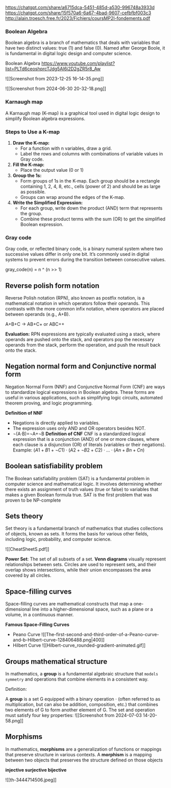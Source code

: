 
https://chatgpt.com/share/a6715dca-5451-485d-a530-996748a3933d
https://chatgpt.com/share/15f570a6-6a67-4bad-9607-cefbfbf003c3
http://alain.troesch.free.fr/2023/Fichiers/coursMP2I-fondements.pdf
### Boolean Algebra

Boolean algebra is a branch of mathematics that deals with variables that have two distinct values: true (1) and false (0). Named after George Boole, it is fundamental in digital logic design and computer science.

Boolean Algebra
https://www.youtube.com/playlist?list=PLTd6ceoshprcTJdg5AI6i2D2gZR5r8_Aw

![[Screenshot from 2023-12-25 16-14-35.png]]

![[Screenshot from 2024-06-30 20-32-18.png]]

### Karnaugh map 

A Karnaugh map (K-map) is a graphical tool used in digital logic design to simplify Boolean algebra expressions.

### Steps to Use a K-map

1. **Draw the K-map:**
    - For a function with n variables, draw a grid.
    - Label the rows and columns with combinations of variable values in Gray code.
2. **Fill the K-map:**
    - Place the output value (0 or 1)
3. **Group the 1s:**
    - Form groups of 1s in the K-map. Each group should be a rectangle containing 1, 2, 4, 8, etc., cells (power of 2) and should be as large as possible.
    - Groups can wrap around the edges of the K-map.
4. **Write the Simplified Expression:**
    - For each group, write down the product (AND) term that represents the group.
    - Combine these product terms with the sum (OR) to get the simplified Boolean expression.


### Gray code

Gray code, or reflected binary code, is a binary numeral system where two successive values differ in only one bit. It’s commonly used in digital systems to prevent errors during the transition between consecutive values.

gray_code(n) = n ^ (n >> 1)


## Reverse polish form notation

Reverse Polish notation (RPN), also known as postfix notation, is a mathematical notation in which operators follow their operands. This contrasts with the more common infix notation, where operators are placed between operands (e.g., A+B).

A+B+C -> AB+C+ or ABC++

**Evaluation:** RPN expressions are typically evaluated using a stack, where operands are pushed onto the stack, and operators pop the necessary operands from the stack, perform the operation, and push the result back onto the stack.

## Negation normal form and Conjunctive normal form

Negation Normal Form (NNF) and Conjunctive Normal Form (CNF) are ways to standardize logical expressions in Boolean algebra. These forms are useful in various applications, such as simplifying logic circuits, automated theorem proving, and logic programming.

**Definition of NNF**
- Negations is directly applied to variables.
- The expression uses only AND  and OR operators besides NOT.
- ¬(A⋅B)=¬A+¬B
**Definition of CNF**
CNF is a standardized logical expression that is a conjunction (AND) of one or more clauses, where each clause is a disjunction (OR) of literals (variables or their negations).
Example:
$(A1​+B1​+¬C1​)⋅(A2​+¬B2​+C2​)⋅…⋅(An​+Bn​+Cn​)$
## Boolean satisfiability problem

The Boolean satisfiability problem (SAT) is a fundamental problem in computer science and mathematical logic. It involves determining whether there exists an assignment of truth values (true or false) to variables that makes a given Boolean formula true. SAT is the first problem that was proven to be NP-complete

## Sets theory

Set theory is a fundamental branch of mathematics that studies collections of objects, known as sets. It forms the basis for various other fields, including logic, probability, and computer science.

![[CheatSheetS.pdf]]

**Power Set**: The set of all subsets of a set.
**Venn diagrams** visually represent relationships between sets. Circles are used to represent sets, and their overlap shows intersections, while their union encompasses the area covered by all circles.

## Space-filling curves

Space-filling curves are mathematical constructs that map a one-dimensional line into a higher-dimensional space, such as a plane or a volume, in a continuous manner.

**Famous Space-Filling Curves**
- Peano Curve
![[The-first-second-and-third-order-of-a-Peano-curve-and-b-Hilbert-curve-128406488.png|400]]
- Hilbert Curve
![[Hilbert-curve_rounded-gradient-animated.gif]]

## Groups mathematical structure

In mathematics, a **group** is a fundamental algebraic structure that `models symmetry` and operations that combine elements in a consistent way.

Definition:

A **group** is a set G equipped with a binary operation ⋅ (often referred to as multiplication, but can also be addition, composition, etc.) that combines two elements of G to form another element of G. The set and operation must satisfy four key properties:
![[Screenshot from 2024-07-03 14-20-58.png]]

## Morphisms

In mathematics, **morphisms** are a generalization of functions or mappings that preserve structure in various contexts.
A **morphism** is a mapping between two objects that preserves the structure defined on those objects

**injective surjective bijective**

![[th-3444714506.jpeg]]

